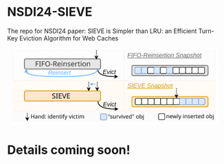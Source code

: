# NSDI24-SIEVE
The repo for NSDI24 paper: SIEVE is Simpler than LRU: an Efficient Turn-Key Eviction Algorithm for Web Caches

<div style="text-align: center;">
  <img src="/doc/diagram/Sieve_illustration.svg" alt="diagram" width="480"/>
</div>

# Details coming soon!

<!-- ## Abstract
Caching is an indispensable technique for low-cost and fast data serving. The eviction algorithm, at the heart of a cache, has been primarily designed to maximize efficiency— reducing the cache miss ratio. Many eviction algorithms have been designed in the past decades. However, they all tradeoff throughput and/or simplicity to achieve high efficiency. Such a tradeoff often hinders adoption in production systems.

This work presents SIEVE, *an algorithm that is simpler than LRU and provides better than state-of-the-art efficiency and scalability* for web cache workloads. We implemented SIEVE in five production cache libraries, and it requires fewer than 20 lines of code change on average. Our evaluation using 1559 cache traces from 7 sources shows that SIEVE achieves up to 63.2% lower miss ratio than ARC. Moreover, SIEVE has lower miss ratio than 9 state-of-the-art algorithms on more than 45% of the 1559 traces, while the next best algorithm only achieves 15%. SIEVE’s simplicity comes with superior scalability as cache hits require no locking. Our prototype in Cachelib achieves twice the throughput of an optimized LRU at 16 threads. SIEVE is more than an eviction algorithm; it can be used as a cache primitive to build advanced eviction algorithms just like FIFO and LRU.


## Repo structure
The repo is a snapshot of [libCacheSim](https://github.com/1a1a11a/libCacheSim).


## Traces
The traces we used can be downloaded [here](https://ftp.pdl.cmu.edu/pub/datasets/twemcacheWorkload/cacheDatasets/).

The binary traces are [zstd](https://github.com/facebook/zstd) compressed and have the following format:
```c
struct {
    uint32_t timestamp;
    uint64_t obj_id;
    uint32_t obj_size;
    int64_t next_access_vtime;  // -1 if no next access
}
```
The compressed traces can be used with libCacheSim without decompression. And libCacheSim provides a tracePrint tool to print the trace in human-readable format.


### Citation
```bibtex
@inproceedings{zhang2024-sieve,
  title={SIEVE is Simpler than LRU: an Efficient Turn-Key Eviction Algorithm for Web Caches},
  author={Zhang, Yazhuo and Yang, Juncheng and Yue, Yao and Vigfusson, Ymir and Rashmi, K.V.},
  booktitle={USENIX Symposium on Networked Systems Design and Implementation (NSDI'24)},
  year={2024}
}
```  -->